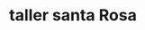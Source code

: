 ---
title: "taller santa Rosa"
url: /barcelona/taller-santa-rosa/
shop: reparación de automóviles
---